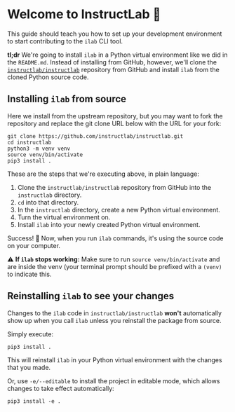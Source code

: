 # Welcome to InstructLab 🥼

This guide should teach you how to set up your development environment to start contributing to the `ilab` CLI tool.

**tl;dr** We're going to install `ilab` in a Python virtual environment like we did in the `README.md`. Instead of installing from GitHub, however, we'll clone the [`instructlab/instructlab`](https://github.com/instructlab/instructlab) repository from GitHub and install `ilab` from the cloned Python source code.

## Installing `ilab` from source

Here we install from the upstream repository, but you may want to fork the repository and replace the git clone URL below with the URL for your fork:

```ShellSession
git clone https://github.com/instructlab/instructlab.git
cd instructlab
python3 -m venv venv
source venv/bin/activate
pip3 install .
```

These are the steps that we're executing above, in plain language:

1. Clone the `instructlab/instructlab` repository from GitHub into the `instructlab` directory.
2. `cd` into that directory.
3. In the `instructlab` directory, create a new Python virtual environment.
4. Turn the virtual environment on.
5. Install `ilab` into your newly created Python virtual environment.

Success! 🌟 Now, when you run `ilab` commands, it's using the source code on your computer.

⚠️  **If `ilab` stops working:** Make sure to run `source venv/bin/activate` and are inside the venv (your terminal prompt should be prefixed with a `(venv)` to indicate this.

## Reinstalling `ilab` to see your changes

Changes to the `ilab` code in `instructlab/instructlab` **won't** automatically show up when you call `ilab` unless you reinstall the package from source.

Simply execute:

```shell
pip3 install .
```

This will reinstall `ilab` in your Python virtual environment with the changes that you made.

Or, use `-e/--editable` to install the project in editable mode, which allows changes to take effect automatically:

```shell
pip3 install -e .
```
